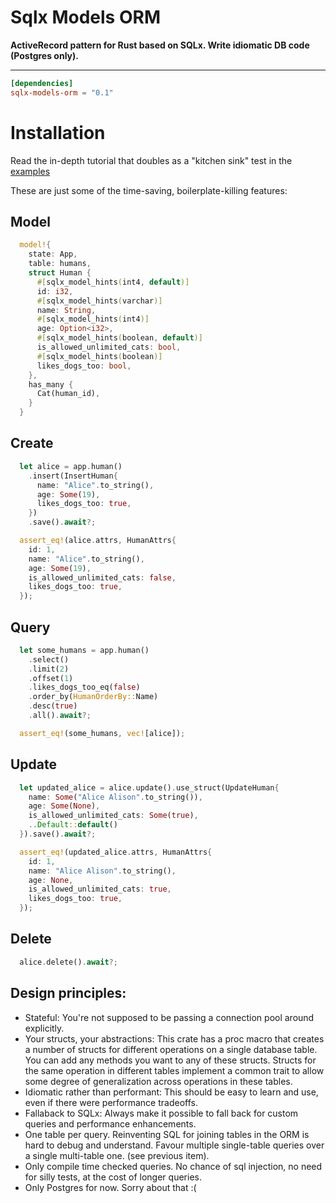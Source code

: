 # Sqlx Models ORM

**ActiveRecord pattern for Rust based on SQLx. Write idiomatic DB code (Postgres only).**

---

```toml
[dependencies]
sqlx-models-orm = "0.1"
```

# Installation 

Read the in-depth tutorial that doubles as a "kitchen sink" test in the [examples](https://github.com/constata-eu/sqlx-models/blob/master/sqlx-models-orm/tests/examples.rs)

These are just some of the time-saving, boilerplate-killing features:

## Model
```rust
  model!{
    state: App,
    table: humans,
    struct Human {
      #[sqlx_model_hints(int4, default)]
      id: i32,
      #[sqlx_model_hints(varchar)]
      name: String,
      #[sqlx_model_hints(int4)]
      age: Option<i32>,
      #[sqlx_model_hints(boolean, default)]
      is_allowed_unlimited_cats: bool,
      #[sqlx_model_hints(boolean)]
      likes_dogs_too: bool,
    },
    has_many {
      Cat(human_id),
    }
  }
```

## Create
```rust
  let alice = app.human()
    .insert(InsertHuman{
      name: "Alice".to_string(),
      age: Some(19),
      likes_dogs_too: true,
    })
    .save().await?;

  assert_eq!(alice.attrs, HumanAttrs{
    id: 1,
    name: "Alice".to_string(),
    age: Some(19),
    is_allowed_unlimited_cats: false,
    likes_dogs_too: true,
  });
```

## Query
```rust
  let some_humans = app.human()
    .select()
    .limit(2)
    .offset(1)
    .likes_dogs_too_eq(false)
    .order_by(HumanOrderBy::Name)
    .desc(true)
    .all().await?;

  assert_eq!(some_humans, vec![alice]);
```

## Update
```rust
  let updated_alice = alice.update().use_struct(UpdateHuman{
    name: Some("Alice Alison".to_string()),
    age: Some(None),
    is_allowed_unlimited_cats: Some(true),
    ..Default::default()
  }).save().await?;

  assert_eq!(updated_alice.attrs, HumanAttrs{
    id: 1,
    name: "Alice Alison".to_string(),
    age: None,
    is_allowed_unlimited_cats: true,
    likes_dogs_too: true,
  });
```

## Delete
```rust
  alice.delete().await?;
```

## Design principles:

- Stateful:
  You're not supposed to be passing a connection pool around explicitly.
- Your structs, your abstractions:
  This crate has a proc macro that creates a number of structs for different operations
  on a single database table. You can add any methods you want to any of these structs.
  Structs for the same operation in different tables implement a common trait to allow some degree of generalization across operations in these tables.
- Idiomatic rather than performant:
  This should be easy to learn and use, even if there were performance tradeoffs.
- Fallaback to SQLx:
  Always make it possible to fall back for custom queries and performance enhancements.
- One table per query.
  Reinventing SQL for joining tables in the ORM is hard to debug and understand.
  Favour multiple single-table queries over a single multi-table one. (see previous item).
- Only compile time checked queries.
  No chance of sql injection, no need for silly tests, at the cost of longer queries.
- Only Postgres for now. Sorry about that :(
